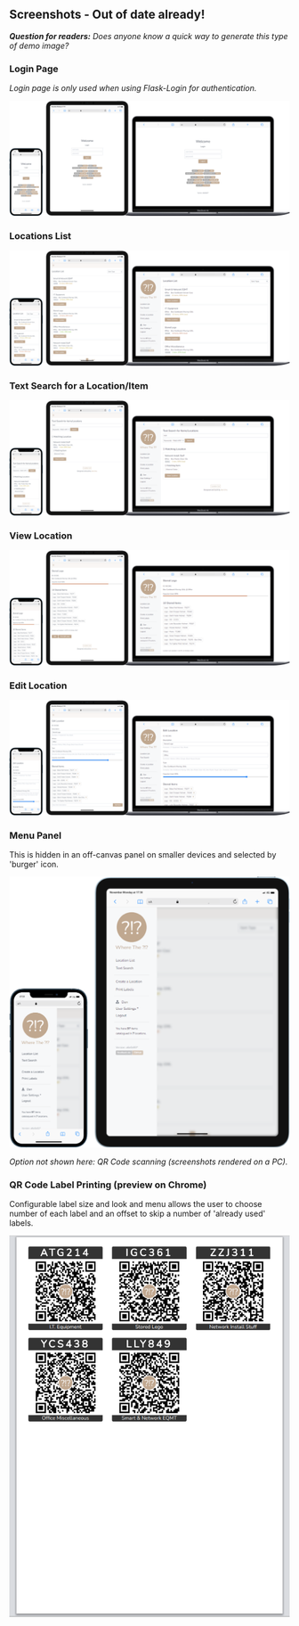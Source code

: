 ## Screenshots - Out of date already!

***Question for readers:** Does anyone know a quick way to generate this type of demo image?*

### Login Page

*Login page is only used when using Flask-Login for authentication.*

<img src="login-page.png"/>

### Locations List

<img src="list-page.png"/>

### Text Search for a Location/Item

<img src="search-page.png"/>

### View Location

<img src="view-page.png"/>

### Edit Location

<img src="edit-page.png"/>

### Menu Panel 

This is hidden in an off-canvas panel on smaller devices and selected by 'burger' icon.

<img src="menu-panel.png"/>

*Option not shown here: QR Code scanning (screenshots rendered on a PC).*

### QR Code Label Printing (preview on Chrome)

Configurable label size and look and menu allows the user to choose number of each label and an offset to skip a number of 'already used' labels.

<img src="print-labels.png"/>